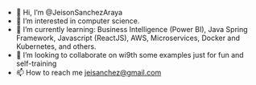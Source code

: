 - 👋 Hi, I’m @JeisonSanchezAraya
- 👀 I’m interested in computer science.
- 🌱 I’m currently learning: Business Intelligence (Power BI), Java Spring Framework, Javascript (ReactJS), AWS, Microservices, Docker and Kubernetes, and others.
- 💞️ I’m looking to collaborate on wi9th some examples just for fun and self-training
- 📫 How to reach me jeisanchez@gmail.com

<!---
JeisonSanchezAraya/JeisonSanchezAraya is a ✨ special ✨ repository because its `README.md` (this file) appears on your GitHub profile.
You can click the Preview link to take a look at your changes.
--->
